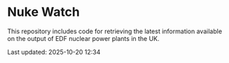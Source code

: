 # Nuke Watch

This repository includes code for retrieving the latest information available on the output of EDF nuclear power plants in the UK.

Last updated: 2025-10-20 12:34
